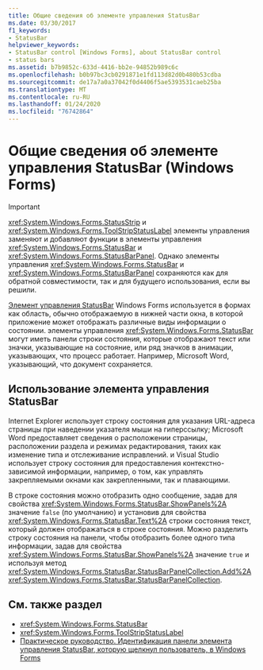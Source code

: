 ```yaml
---
title: Общие сведения об элементе управления StatusBar
ms.date: 03/30/2017
f1_keywords:
- StatusBar
helpviewer_keywords:
- StatusBar control [Windows Forms], about StatusBar control
- status bars
ms.assetid: b7b9852c-633d-4416-bb2e-94852b989c6c
ms.openlocfilehash: b0b97bc3cb0291871e1fd113d82d0b480b53cdba
ms.sourcegitcommit: de17a7a0a37042f0d4406f5ae5393531caeb25ba
ms.translationtype: MT
ms.contentlocale: ru-RU
ms.lasthandoff: 01/24/2020
ms.locfileid: "76742864"
---
```

# <a name="statusbar-control-overview-windows-forms"></a>Общие сведения об элементе управления StatusBar (Windows Forms)
> [!IMPORTANT]
> <xref:System.Windows.Forms.StatusStrip> и <xref:System.Windows.Forms.ToolStripStatusLabel> элементы управления заменяют и добавляют функции в элементы управления <xref:System.Windows.Forms.StatusBar> и <xref:System.Windows.Forms.StatusBarPanel>. Однако элементы управления <xref:System.Windows.Forms.StatusBar> и <xref:System.Windows.Forms.StatusBarPanel> сохраняются как для обратной совместимости, так и для будущего использования, если вы решили.  
  
 [Элемент управления StatusBar](statusbar-control-windows-forms.md) Windows Forms используется в формах как область, обычно отображаемую в нижней части окна, в которой приложение может отображать различные виды информации о состоянии. элементы управления <xref:System.Windows.Forms.StatusBar> могут иметь панели строки состояния, которые отображают текст или значки, указывающие на состояние, или ряд значков в анимации, указывающих, что процесс работает. Например, Microsoft Word, указывающий, что документ сохраняется.  
  
## <a name="using-the-statusbar-control"></a>Использование элемента управления StatusBar  
 Internet Explorer использует строку состояния для указания URL-адреса страницы при наведении указателя мыши на гиперссылку; Microsoft Word предоставляет сведения о расположении страницы, расположении раздела и режимах редактирования, таких как изменение типа и отслеживание исправлений. и Visual Studio использует строку состояния для предоставления контекстно-зависимой информации, например, о том, как управлять закрепляемыми окнами как закрепленными, так и плавающими.  
  
 В строке состояния можно отобразить одно сообщение, задав для свойства <xref:System.Windows.Forms.StatusBar.ShowPanels%2A> значение `false` (по умолчанию) и установив для свойства <xref:System.Windows.Forms.StatusBar.Text%2A> строки состояния текст, который должен отображаться в строке состояния. Можно разделить строку состояния на панели, чтобы отобразить более одного типа информации, задав для свойства <xref:System.Windows.Forms.StatusBar.ShowPanels%2A> значение `true` и используя метод <xref:System.Windows.Forms.StatusBar.StatusBarPanelCollection.Add%2A> <xref:System.Windows.Forms.StatusBar.StatusBarPanelCollection>.  
  
## <a name="see-also"></a>См. также раздел

- <xref:System.Windows.Forms.StatusBar>
- <xref:System.Windows.Forms.ToolStripStatusLabel>
- [Практическое руководство. Идентификация панели элемента управления StatusBar, которую щелкнул пользователь, в Windows Forms](determine-which-panel-wf-statusbar-control-was-clicked.md)
